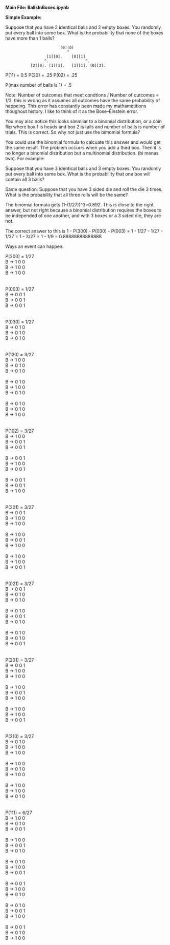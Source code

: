 **Main File: BallsInBoxes.ipynb**

**Simple Example:**

Suppose that you have 2 identical balls and 2 empty boxes. You randomly put every ball into some box. What is the probability that none of the boxes have more than 1 balls?

                            [0][0]
                               ^
                      [1][0].    [0][1]   
                     ^.                ^.
               [2][0]. [1][1].   [1][1]. [0][2].


P(11) = 0.5 P(20) = .25 P(02) = .25

P(max number of balls is 1) = .5

Note: Number of outcomes that meet condtions / Number of outcomes = 1/3, this is wrong as it assumes all outcomes have the same probability of happeing. This error has constantly been made my mathametitions thoughout history. I like to think of it as the Bose–Einstein error.

You may also notice this looks simmilar to a binomial distribution, or a coin flip where box 1 is heads and box 2 is tails and number of balls is number of trials. This is correct. So why not just use the bimomial formula? 

You could use the binomial formula to calcuate this answer and would get the same result. The problem occurrs when you add a third box. Then it is no longer a binomial distribution but a multinomial distribution. (bi menas two). For example:

Suppose that you have 3 identical balls and 3 empty boxes. You randomly put every ball into some box. What is the probability that one box will contain all 3 balls?

Same question: Suppose that you have 3 sided die and roll the die 3 times. What is the probability that all three rolls will be the same?

The binomial formula gets (1-(1/27))^3=0.892. This is close to the right answer, but not right because a binomial distribution requires the boxes to be independed of one another, and with 3 boxes or a 3 sided die, they are not. 

The correct answer to this is 1 - P(300) - P(030) - P(003) = 1 - 1/27 - 1/27 - 1/27 = 1 - 3/27 = 1 - 1/9 = 0.88888888888888

Ways an event can happen:

P(300) = 1/27 </br>
B -> 1 0 0 </br>
B -> 1 0 0 </br>
B -> 1 0 0 </br>
 </br> </br>
P(003) = 1/27 </br>
B -> 0 0 1 </br>
B -> 0 0 1 </br>
B -> 0 0 1 </br>
 </br> </br>
P(030) = 1/27 </br>
B -> 0 1 0 </br>
B -> 0 1 0 </br>
B -> 0 1 0 </br>
 </br> </br>
P(120) = 3/27 </br>
B -> 1 0 0 </br>
B -> 0 1 0 </br>
B -> 0 1 0 </br>
 </br> 
B -> 0 1 0 </br>
B -> 1 0 0 </br>
B -> 0 1 0 </br>
 </br>
B -> 0 1 0 </br>
B -> 0 1 0 </br>
B -> 1 0 0 </br>
 </br> </br>
P(102) = 3/27 </br>
B -> 1 0 0  </br>
B -> 0 0 1  </br>
B -> 0 0 1  </br>
 </br>
B -> 0 0 1  </br>
B -> 1 0 0 </br>
B -> 0 0 1  </br>
 </br>
B -> 0 0 1  </br>
B -> 0 0 1  </br>
B -> 1 0 0 </br>
 </br> </br>
P(201) = 3/27 </br>
B -> 0 0 1 </br>
B -> 1 0 0 </br>
B -> 1 0 0 </br>
 </br>
B -> 1 0 0 </br>
B -> 0 0 1 </br>
B -> 1 0 0 </br>
 </br>
B -> 1 0 0 </br>
B -> 1 0 0 </br>
B -> 0 0 1 </br>
 </br> </br>
P(021) = 3/27 </br>
B -> 0 0 1 </br>
B -> 0 1 0 </br>
B -> 0 1 0 </br>
 </br>
B -> 0 1 0 </br>
B -> 0 0 1 </br>
B -> 0 1 0 </br>
 </br>
B -> 0 1 0 </br>
B -> 0 1 0 </br>
B -> 0 0 1 </br>
 </br> </br>
P(201) = 3/27 </br>
B -> 0 0 1 </br>
B -> 1 0 0 </br>
B -> 1 0 0 </br>
 </br>
B -> 1 0 0 </br>
B -> 0 0 1 </br>
B -> 1 0 0 </br>
 </br>
B -> 1 0 0 </br>
B -> 1 0 0 </br>
B -> 0 0 1 </br>
 </br> </br>
P(210) = 3/27 </br>
B -> 0 1 0 </br>
B -> 1 0 0 </br>
B -> 1 0 0 </br>
 </br>
B -> 1 0 0 </br>
B -> 0 1 0 </br>
B -> 1 0 0 </br>
 </br>
B -> 1 0 0 </br>
B -> 1 0 0 </br>
B -> 0 1 0 </br>
 </br> </br>
P(111) = 6/27 </br>
B -> 1 0 0 </br>
B -> 0 1 0 </br>
B -> 0 0 1 </br>
 </br>
B -> 1 0 0 </br>
B -> 0 0 1 </br>
B -> 0 1 0 </br>
 </br>
B -> 0 1 0 </br>
B -> 1 0 0 </br>
B -> 0 0 1 </br>
 </br>
B -> 0 0 1 </br>
B -> 1 0 0 </br>
B -> 0 1 0 </br>
 </br>
B -> 0 1 0 </br>
B -> 0 0 1 </br>
B -> 1 0 0 </br>
 </br>
B -> 0 0 1 </br>
B -> 0 1 0 </br>
B -> 1 0 0 </br>
 </br>
